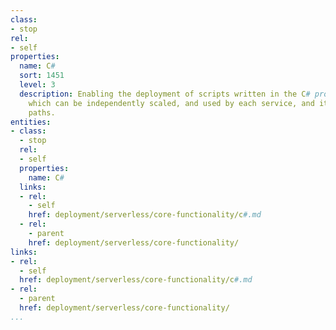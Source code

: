 ```yaml
---
class:
- stop
rel:
- self
properties:
  name: C#
  sort: 1451
  level: 3
  description: Enabling the deployment of scripts written in the C# programming language,
    which can be independently scaled, and used by each service, and its individual
    paths.
entities:
- class:
  - stop
  rel:
  - self
  properties:
    name: C#
  links:
  - rel:
    - self
    href: deployment/serverless/core-functionality/c#.md
  - rel:
    - parent
    href: deployment/serverless/core-functionality/
links:
- rel:
  - self
  href: deployment/serverless/core-functionality/c#.md
- rel:
  - parent
  href: deployment/serverless/core-functionality/
...
```


